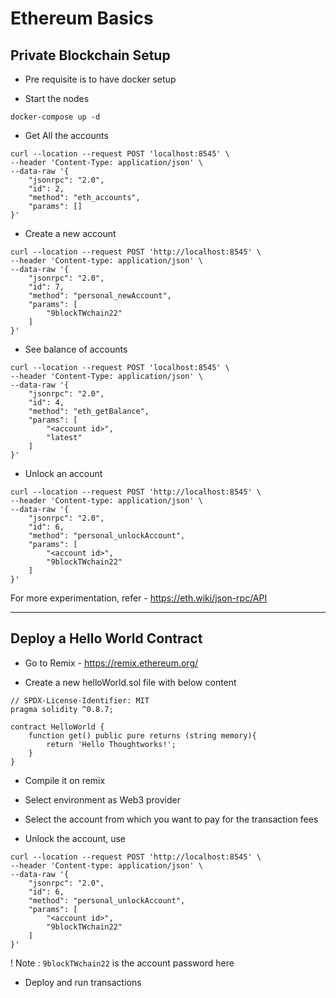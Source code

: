 # Ethereum Basics

## Private Blockchain Setup

- Pre requisite is to have docker setup

- Start the nodes
```
docker-compose up -d
```

- Get All the accounts 
```
curl --location --request POST 'localhost:8545' \
--header 'Content-Type: application/json' \
--data-raw '{
    "jsonrpc": "2.0",
    "id": 2,
    "method": "eth_accounts",
    "params": []
}'
```

- Create a new account 
```
curl --location --request POST 'http://localhost:8545' \
--header 'Content-type: application/json' \
--data-raw '{
    "jsonrpc": "2.0",
    "id": 7,
    "method": "personal_newAccount",
    "params": [
        "9blockTWchain22"
    ]
}'
```

- See balance of accounts 
```
curl --location --request POST 'localhost:8545' \
--header 'Content-Type: application/json' \
--data-raw '{
    "jsonrpc": "2.0",
    "id": 4,
    "method": "eth_getBalance",
    "params": [
        "<account id>",
        "latest"
    ]
}'
```

- Unlock an account 
```
curl --location --request POST 'http://localhost:8545' \
--header 'Content-type: application/json' \
--data-raw '{
    "jsonrpc": "2.0",
    "id": 6,
    "method": "personal_unlockAccount",
    "params": [
        "<account id>",
        "9blockTWchain22"
    ]
}'
```

For more experimentation, refer - https://eth.wiki/json-rpc/API

---
## Deploy a Hello World Contract

- Go to Remix - https://remix.ethereum.org/

- Create a new helloWorld.sol file with below content

```
// SPDX-License-Identifier: MIT
pragma solidity ^0.8.7;

contract HelloWorld {
    function get() public pure returns (string memory){
        return 'Hello Thoughtworks!';
    }
}
````

- Compile it on remix

- Select environment as Web3 provider

- Select the account from which you want to pay for the transaction fees

- Unlock the account, use 

```
curl --location --request POST 'http://localhost:8545' \
--header 'Content-type: application/json' \
--data-raw '{
    "jsonrpc": "2.0",
    "id": 6,
    "method": "personal_unlockAccount",
    "params": [
        "<account id>",
        "9blockTWchain22"
    ]
}'
```

! Note : `9blockTWchain22` is the account password here

- Deploy and run transactions




